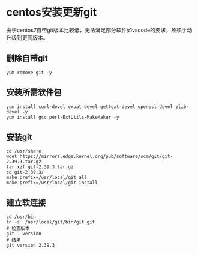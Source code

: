 # centos安装更新git

由于centos7自带git版本比较低，无法满足部分软件如vscode的要求，故须手动升级到更高版本。

## 删除自带git
```shell
yum remove git -y
```

## 安装所需软件包

```shell
yum install curl-devel expat-devel gettext-devel openssl-devel zlib-devel -y
yum install gcc perl-ExtUtils-MakeMaker -y
```

## 安装git
```shell
cd /usr/share
wget https://mirrors.edge.kernel.org/pub/software/scm/git/git-2.39.3.tar.gz
tar xzf git-2.39.3.tar.gz
cd git-2.39.3/
make prefix=/usr/local/git all
make prefix=/usr/local/git install
```

## 建立软连接

```shell
cd /usr/bin
ln -s  /usr/local/git/bin/git git
# 检查版本
git --version
# 结果
git version 2.39.3
```
